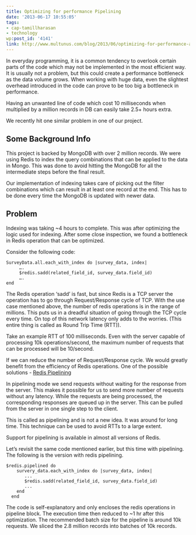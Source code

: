 ```yaml
---
title: Optimizing for performance Pipelining
date: '2013-06-17 10:55:05'
tags:
- cap-tamillharasan
- technology
wp:post_id: '4141'
link: http://www.multunus.com/blog/2013/06/optimizing-for-performance-a-hrefhttpredis-ioredisa-pipelining/
---
```


In everyday programming, it is a common tendency to overlook certain parts of the code which may not be implemented in the most efficient way. It is usually not a problem, but this could create a performance bottleneck as the data volume grows. When working with huge data, even the slightest overhead introduced in the code can prove to be too big a bottleneck in performance.

Having an unwanted line of code which cost 10 milliseconds when multiplied by a million records in DB can easily take 2.5+ hours extra.

We recently hit one similar problem in one of our project.

## Some Background Info
This project is backed by MongoDB with over 2 million records. We were using Redis to index the query combinations that can be applied to the data in Mongo. This was done to avoid hitting the MongoDB for all the intermediate steps before the final result.

Our implementation of indexing takes care of picking out the filter combinations which can result in at least one record at the end. This has to be done every time the MongoDB is updated with newer data.

## Problem
Indexing was taking ~4 hours to complete. This was after optimizing the logic used for indexing. After some close inspection, we found a bottleneck in Redis operation that can be optimized.

Consider the following code:

```
SurveyData.all.each_with_index do |survey_data, index|
     ….
     $redis.sadd(related_field_id, survey_data.field_id)
     ….
end
```

The Redis operation ‘sadd’ is fast, but since Redis is a TCP server the operation has to go through Request/Response cycle of TCP. With the use case mentioned above, the number of redis operations is in the range of millions. This puts us in a dreadful situation of going through the TCP cycle every time. On top of this network latency only adds to the worries. (This entire thing is called as Round Trip Time (RTT)).

Take an example RTT of 100 milliseconds. Even with the server capable of processing 10k operations/second, the maximum number of requests that can be processed will be 10/second.

If we can reduce the number of Request/Response cycle. We would greatly benefit from the efficiency of Redis operations. One of the possible solutions - [Redis Pipelining](http://redis.io/topics/pipelining)

In pipelining mode we send requests without waiting for the response from the server. This makes it possible for us to send more number of requests without any latency. While the requests are being processed, the corresponding responses are queued up in the server. This can be pulled from the server in one single step to the client.

This is called as pipelining and is not a new idea. It was around for long time. This technique can be used to avoid RTTs to a large extent.

Support for pipelining is available in almost all versions of Redis.

Let’s revisit the same code mentioned earlier, but this time with pipelining. The following is the version with redis pipelining.

```
$redis.pipelined do
    survery_data.each_with_index do |survey_data, index|
       ...
       $redis.sadd(related_field_id, survey_data.field_id)
       ...
    end
  end
```

The code is self-explanatory and only encloses the redis operations in pipeline block. The execution time then reduced to ~1 hr after this optimization. The recommended batch size for the pipeline is around 10k requests. We sliced the 2.8 million records into batches of 10k records.
